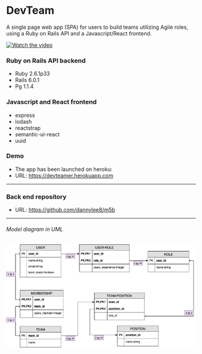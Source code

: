 #  DevTeam
 A single page web app (SPA) for users to build teams utilizing Agile roles, using a Ruby on Rails API and a Javascript/React frontend.

[![Watch the video](https://img.youtube.com/vi/_rki3cc7K0g/maxresdefault.jpg)](https://youtu.be/watch?v=_rki3cc7K0g)

### Ruby on Rails API backend
- Ruby 2.6.1p33
- Rails 6.0.1
- Pg 1.1.4

### Javascript and React frontend
- express
- lodash
- reactstrap
- semantic-ui-react
- uuid

### Demo
- The app has been launched on heroku:
- URL: https://devteamer.herokuapp.com
------------
### Back end repository
- URL: https://github.com/dannylee8/m5b
------------
###### Model diagram in UML

![](./mod5.png)
